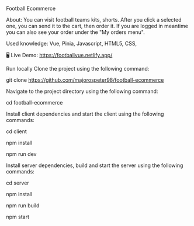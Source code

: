 Football Ecommerce

About:
You can visit football teams kits, shorts. After you click a selected one, you can send it to the cart, then order it. If you are logged in meantime you can also see your order under the "My orders menu".

Used knowledge: Vue, Pinia, Javascript, HTML5, CSS, 

🖥️ Live Demo: https://footballvue.netlify.app/

Run locally
Clone the project using the following command:

git clone https://github.com/majorospeter98/football-ecommerce

Navigate to the project directory using the following command:

cd football-ecommerce

Install client dependencies and start the client using the following commands:

cd client

npm install

npm run dev

Install server dependencies, build and start the server using the following commands:

cd server

npm install

npm run build

npm start
